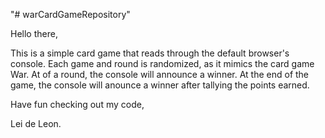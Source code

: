"# warCardGameRepository" 

Hello there, 


This is a simple card game that reads through the default browser's console. 
Each game and round is randomized, as it mimics the card game War. At of a round, the console will announce a winner.
At the end of the game, the console will anounce a winner after tallying the points earned. 


Have fun checking out my code,


Lei de Leon.
